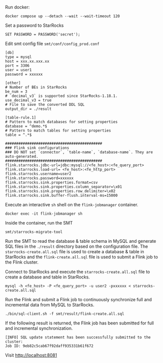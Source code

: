 Run docker:
```
docker compose up --detach --wait --wait-timeout 120
```
Set a password to StarRocks
```
SET PASSWORD = PASSWORD('secret');
```
Edit smt config file `smt/conf/config_prod.conf`
```
[db]
type = mysql
host = xxx.xx.xxx.xx
port = 3306
user = user1
password = xxxxxx

[other]
# Number of BEs in StarRocks
be_num = 3
# `decimal_v3` is supported since StarRocks-1.18.1.
use_decimal_v3 = true
# File to save the converted DDL SQL
output_dir = ./result

[table-rule.1]
# Pattern to match databases for setting properties
database = ^demo.*$
# Pattern to match tables for setting properties
table = ^.*$

############################################
### Flink sink configurations
### DO NOT set `connector`, `table-name`, `database-name`. They are auto-generated.
############################################
flink.starrocks.jdbc-url=jdbc:mysql://<fe_host>:<fe_query_port>
flink.starrocks.load-url= <fe_host>:<fe_http_port>
flink.starrocks.username=user2
flink.starrocks.password=xxxxxx
flink.starrocks.sink.properties.format=csv
flink.starrocks.sink.properties.column_separator=\x01
flink.starrocks.sink.properties.row_delimiter=\x02
flink.starrocks.sink.buffer-flush.interval-ms=15000
```
Execute an interactive `sh` shell on the `flink-jobmanager` container.
```
docker exec -it flink-jobmanager sh
```
Inside the container, run the SMT
```
smt/starrocks-migrate-tool
```
Run the SMT to read the database & table schema in MySQL and generate SQL files in the `./result` directory based on the configuration file. The `starrocks-create.all.sql` file is used to create a database & table in StarRocks and the `flink-create.all.sql` file is used to submit a Flink job to the Flink cluster.

Connect to StarRocks and execute the `starrocks-create.all.sql` file to create a database and table in StarRocks.
```
mysql -h <fe_host> -P <fe_query_port> -u user2 -pxxxxxx < starrocks-create.all.sql
```

Run the Flink and submit a Flink job to continuously synchronize full and incremental data from MySQL to StarRocks.
```
./bin/sql-client.sh -f smt/result/flink-create.all.sql
```
If the following result is returned, the Flink job has been submitted for full and incremental synchronization.
```
[INFO] SQL update statement has been successfully submitted to the cluster:
Job ID: 9eb82c5cab67f92daff935331b61f672
```

Visit [http://localhost:8081](http://localhost:8081)
